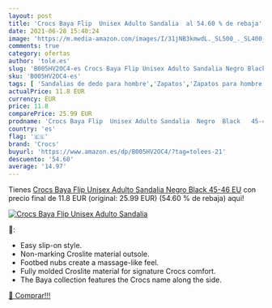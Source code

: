 ```yaml
---
layout: post
title: 'Crocs Baya Flip  Unisex Adulto Sandalia  al 54.60 % de rebaja'
date: 2021-06-28 15:40:24
image: 'https://m.media-amazon.com/images/I/31jNB3kmwdL._SL500_._SL400_.jpg'
comments: true
category: ofertas
author: 'tole.es'
slug: 'B005HV2OC4-es Crocs Baya Flip Unisex Adulto Sandalia Negro Black 45-46 EU'
sku: 'B005HV2OC4-es'
tags: [ 'Sandalias de dedo para hombre','Zapatos','Zapatos para hombre','Zapatos y complementos','crocs','sandalia', ]
actualPrice: 11.8 EUR
currency: EUR
price: 11.8
comparePrice: 25.99 EUR
prodname: 'Crocs Baya Flip  Unisex Adulto Sandalia  Negro  Black   45-46 EU'
country: 'es'
flag: '🇪🇸'
brand: 'Crocs'
buyurl: 'https://www.amazon.es/dp/B005HV2OC4/?tag=tolees-21'
descuento: '54.60'
average: '14.97'
---
```


Tienes [Crocs Baya Flip  Unisex Adulto Sandalia  Negro  Black   45-46 EU](https://www.amazon.es/dp/B005HV2OC4/?tag=tolees-21) con precio final de  11.8 EUR (original: 25.99 EUR) (54.60 %  de rebaja) aqui!

[![Crocs Baya Flip  Unisex Adulto Sandalia ](https://m.media-amazon.com/images/I/31jNB3kmwdL._SL500_._SL400_.jpg)](https://www.amazon.es/dp/B005HV2OC4/?tag=tolees-21)

🔎:

- Easy slip-on style.
- Non-marking Croslite material outsole.
- Footbed nubs create a massage-like feel.
- Fully molded Croslite material for signature Crocs comfort.
- The Baya collection features the Crocs name along the side.

[🛒 Comprar!!!](https://www.amazon.es/dp/B005HV2OC4/?tag=tolees-21)
